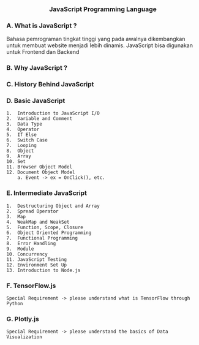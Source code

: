 <h3 align="center">JavaScript Programming Language</h3>

### A. What is JavaScript ?
Bahasa pemrograman tingkat tinggi yang pada awalnya dikembangkan untuk membuat website menjadi lebih dinamis. JavaScript bisa digunakan untuk Frontend dan Backend
### B. Why JavaScript ?
### C. History Behind JavaScript
### D. Basic JavaScript
    1.  Introduction to JavaScript I/O
    2.  Variable and Comment
    3.  Data Type
    4.  Operator
    5.  If Else
    6.  Switch Case
    7.  Looping
    8.  Object
    9.  Array
    10. Set
    11. Browser Object Model
    12. Document Object Model
        a. Event -> ex = OnClick(), etc.
    
### E. Intermediate JavaScript
    1.  Destructuring Object and Array
    2.  Spread Operator
    3.  Map
    4.  WeakMap and WeakSet
    5.  Function, Scope, Closure
    6.  Object Oriented Programming
    7.  Functional Programming
    8.  Error Handling
    9.  Module
    10. Concurrency
    11. JavaScript Testing
    12. Environment Set Up
    13. Introduction to Node.js
    
### F. TensorFlow.js
    Special Requirement -> please understand what is TensorFlow through Python

### G. Plotly.js
    Special Requirement -> please understand the basics of Data Visualization
